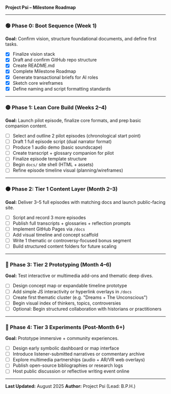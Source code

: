 **Project Psi – Milestone Roadmap**

---

### 🟢 Phase 0: Boot Sequence (Week 1)

**Goal:** Confirm vision, structure foundational documents, and define first tasks.

* [x] Finalize vision stack
* [x] Draft and confirm GitHub repo structure
* [x] Create README.md
* [x] Complete Milestone Roadmap
* [x] Generate transactional briefs for AI roles
* [x] Sketch core wireframes
* [x] Define naming and script formatting standards

---

### 🟡 Phase 1: Lean Core Build (Weeks 2–4)

**Goal:** Launch pilot episode, finalize core formats, and prep basic companion content.

* [ ] Select and outline 2 pilot episodes (chronological start point)
* [ ] Draft 1 full episode script (dual narrator format)
* [ ] Produce 1 audio demo (basic soundscape)
* [ ] Create transcript + glossary companion for pilot
* [ ] Finalize episode template structure
* [ ] Begin `docs/` site shell (HTML + assets)
* [ ] Refine episode timeline visual (planning/wireframes)

---

### 🟠 Phase 2: Tier 1 Content Layer (Month 2–3)

**Goal:** Deliver 3–5 full episodes with matching docs and launch public-facing site.

* [ ] Script and record 3 more episodes
* [ ] Publish full transcripts + glossaries + reflection prompts
* [ ] Implement GitHub Pages via `/docs`
* [ ] Add visual timeline and concept scaffold
* [ ] Write 1 thematic or controversy-focused bonus segment
* [ ] Build structured content folders for future scaling

---

### 🔵 Phase 3: Tier 2 Prototyping (Month 4–6)

**Goal:** Test interactive or multimedia add-ons and thematic deep dives.

* [ ] Design concept map or expandable timeline prototype
* [ ] Add simple JS interactivity or hyperlink overlays in `/docs`
* [ ] Create first thematic cluster (e.g. "Dreams + The Unconscious")
* [ ] Begin visual index of thinkers, topics, controversies
* [ ] Optional: Begin structured collaboration with historians or practitioners

---

### 🔴 Phase 4: Tier 3 Experiments (Post-Month 6+)

**Goal:** Prototype immersive + community experiences.

* [ ] Design early symbolic dashboard or map interface
* [ ] Introduce listener-submitted narratives or commentary archive
* [ ] Explore multimedia partnerships (audio + AR/VR web overlays)
* [ ] Publish open-source bibliographies or research logs
* [ ] Host public discussion or reflective writing event online

---

**Last Updated:** August 2025
**Author:** Project Psi (Lead: B.P.H.)
